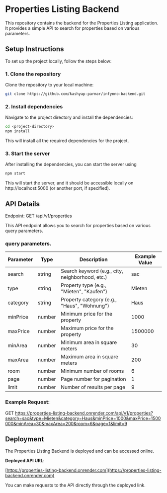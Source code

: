 # Properties Listing Backend

This repository contains the backend for the Properties Listing application. It provides a simple API to search for properties based on various parameters.

## Setup Instructions

To set up the project locally, follow the steps below:

### 1. Clone the repository
Clone the repository to your local machine:
```bash
git clone https://github.com/kashyap-parmar/infynno-backend.git
```

### 2. Install dependencies
Navigate to the project directory and install the dependencies:
```bash
cd <project-directory>
npm install
```
This will install all the required dependencies for the project.

### 3. Start the server
After installing the dependencies, you can start the server using

```bash
npm start
```
This will start the server, and it should be accessible locally on http://localhost:5000 (or another port, if specified).

## API Details

Endpoint: GET /api/v1/properties

This API endpoint allows you to search for properties based on various query parameters.

### query parameters.

| Parameter | Type   | Description                                      | Example Value |
|-----------|--------|--------------------------------------------------|---------------|
| search    | string | Search keyword (e.g., city, neighborhood, etc.)  | sac           |
| type      | string | Property type (e.g., "Mieten", "Kaufen")         | Mieten        |
| category  | string | Property category (e.g., "Haus", "Wohnung")        | Haus          |
| minPrice  | number | Minimum price for the property                   | 1000          |
| maxPrice  | number | Maximum price for the property                   | 1500000       |
| minArea   | number | Minimum area in square meters                    | 30            |
| maxArea   | number | Maximum area in square meters                    | 200           |
| room      | number | Minimum number of rooms                          | 6             |
| page      | number | Page number for pagination                       | 1             |
| limit     | number | Number of results per page                       | 9             |


### Example Request:

GET https://properties-listing-backend.onrender.com/api/v1/properties?search=sac&type=Mieten&category=Haus&minPrice=1000&maxPrice=1500000&minArea=30&maxArea=200&room=6&page=1&limit=9

## Deployment

The Properties Listing Backend is deployed and can be accessed online.

**Deployed API URL**:  

[https://properties-listing-backend.onrender.com](https://properties-listing-backend.onrender.com)

You can make requests to the API directly through the deployed link.